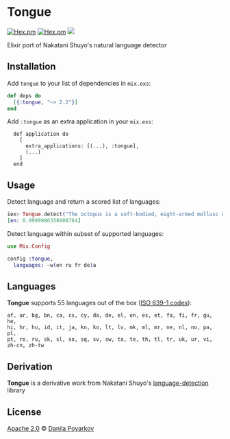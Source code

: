 # Tongue

[![Hex.pm](https://img.shields.io/hexpm/v/tongue.svg?maxAge=2592000)](https://hex.pm/packages/tongue)
[![Hex.pm](https://img.shields.io/hexpm/l/tongue.svg?maxAge=2592000)](https://hex.pm/packages/tongue)
![](https://github.com/dannote/tongue/workflows/Elixir%20CI/badge.svg)

Elixir port of Nakatani Shuyo's natural language detector

## Installation

Add `tongue` to your list of dependencies in `mix.exs`:

```elixir
def deps do
  [{:tongue, "~> 2.2"}]
end
```

Add `:tongue` as an extra application in your `mix.exs`:

```
  def application do
    [
      extra_applications: [(...), :tongue],
      (...)
    ]
  end
```

## Usage

Detect language and return a scored list of languages:

```elixir
iex> Tongue.detect("The octopus is a soft-bodied, eight-armed mollusc of the order Octopoda, with around 300 known species. Along with squids, cuttlefish and nautiloids, they are classed as cephalopods.")
[en: 0.9999986358008764]
```

Detect language within subset of supported languages:

```elixir
use Mix.Config

config :tongue,
  languages: ~w(en ru fr de)a
```

## Languages

**Tongue** supports 55 languages out of the box ([ISO 639-1 codes](https://en.wikipedia.org/wiki/List_of_ISO_639-1_codes)):

    af, ar, bg, bn, ca, cs, cy, da, de, el, en, es, et, fa, fi, fr, gu, he,
    hi, hr, hu, id, it, ja, kn, ko, lt, lv, mk, ml, mr, ne, nl, no, pa, pl,
    pt, ro, ru, sk, sl, so, sq, sv, sw, ta, te, th, tl, tr, uk, ur, vi, zh-cn, zh-tw

## Derivation    

**Tongue** is a derivative work from Nakatani Shuyo's [language-detection](https://github.com/shuyo/language-detection) library

## License

[Apache 2.0] © [Danila Poyarkov]

[Apache 2.0]: LICENSE
[Danila Poyarkov]: http://dannote.net
